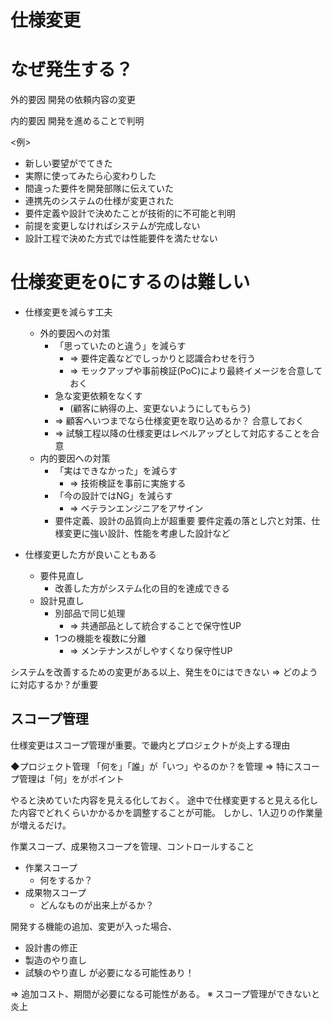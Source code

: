 # 仕様変更

# なぜ発生する？

外的要因
開発の依頼内容の変更

内的要因
開発を進めることで判明

<例>
- 新しい要望がでてきた
- 実際に使ってみたら心変わりした
- 間違った要件を開発部隊に伝えていた
- 連携先のシステムの仕様が変更された
- 要件定義や設計で決めたことが技術的に不可能と判明
- 前提を変更しなければシステムが完成しない
- 設計工程で決めた方式では性能要件を満たせない

# 仕様変更を0にするのは難しい

- 仕様変更を減らす工夫
  - 外的要因への対策
    - 「思っていたのと違う」を減らす
      - => 要件定義などでしっかりと認識合わせを行う
      - => モックアップや事前検証(PoC)により最終イメージを合意しておく 
    - 急な変更依頼をなくす
      - (顧客に納得の上、変更ないようにしてもらう) 
    - => 顧客へいつまでなら仕様変更を取り込めるか？ 合意しておく
    - => 試験工程以降の仕様変更はレベルアップとして対応することを合意
  - 内的要因への対策
    - 「実はできなかった」を減らす
      - => 技術検証を事前に実施する 
    - 「今の設計ではNG」を減らす
      - => ベテランエンジニアをアサイン
    - 要件定義、設計の品質向上が超重要
      要件定義の落とし穴と対策、仕様変更に強い設計、性能を考慮した設計など　 

- 仕様変更した方が良いこともある
  - 要件見直し
    - 改善した方がシステム化の目的を達成できる
  - 設計見直し
    - 別部品で同じ処理
      - => 共通部品として統合することで保守性UP
    - 1つの機能を複数に分離     
      - => メンテナンスがしやすくなり保守性UP

システムを改善するための変更がある以上、発生を0にはできない
=> どのように対応するか？が重要

## スコープ管理

仕様変更はスコープ管理が重要。で畿内とプロジェクトが炎上する理由

◆プロジェクト管理
「何を」「誰」が「いつ」やるのか？を管理
=> 特にスコープ管理は「何」をがポイント

やると決めていた内容を見える化しておく。
途中で仕様変更すると見える化した内容でどれくらいかかるかを調整することが可能。
しかし、1人辺りの作業量が増えるだけ。

作業スコープ、成果物スコープを管理、コントロールすること

- 作業スコープ
  - 何をするか？
- 成果物スコープ
  - どんなものが出来上がるか？

開発する機能の追加、変更が入った場合、
- 設計書の修正
- 製造のやり直し
- 試験のやり直し
が必要になる可能性あり！

=> 追加コスト、期間が必要になる可能性がある。
※ スコープ管理ができないと炎上



